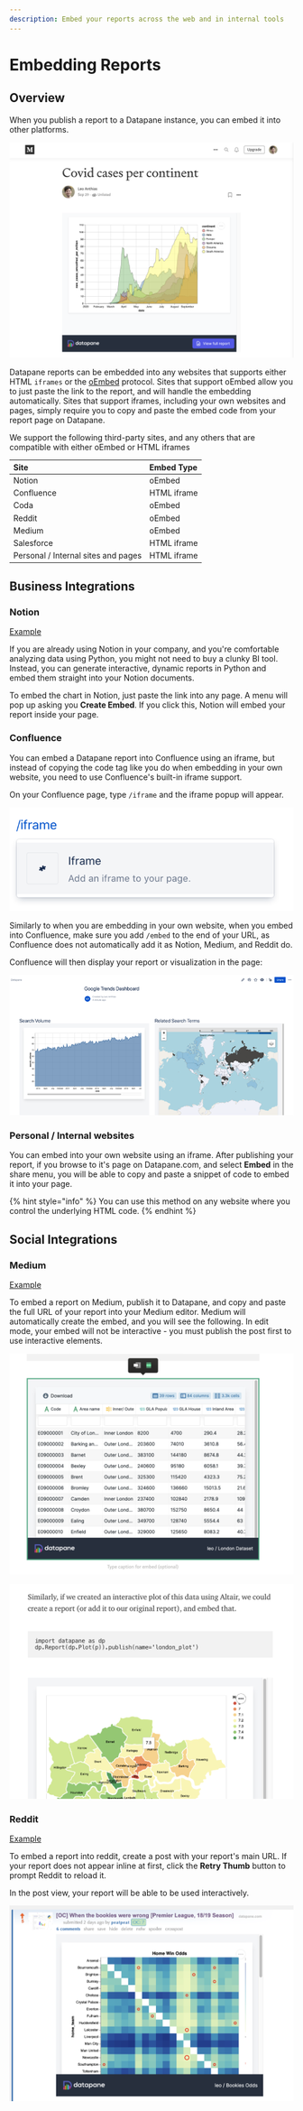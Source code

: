 ```yaml
---
description: Embed your reports across the web and in internal tools
---
```


# Embedding Reports

## Overview

When you publish a report to a Datapane instance, you can embed it into other platforms. 

![](../../.gitbook/assets/image%20%28107%29.png)

Datapane reports can be embedded into any websites that supports either HTML `iframes` or the [oEmbed](https://oembed.com/) protocol. Sites that support oEmbed allow you to just paste the link to the report, and will handle the embedding automatically. Sites that support iframes, including your own websites and pages, simply require you to copy and paste the embed code from your report page on Datapane.

We support the following third-party sites, and any others that are compatible with either oEmbed or HTML iframes

| Site | Embed Type |
| :--- | :--- |
| Notion | oEmbed |
| Confluence | HTML iframe |
| Coda | oEmbed |
| Reddit | oEmbed |
| Medium | oEmbed |
| Salesforce | HTML iframe |
| Personal / Internal sites and pages | HTML iframe |

## Business Integrations

### Notion

[Example ](https://www.notion.so/datapane/Google-Trends-Dashboard-929a1cd8612c4983ab10e2eaaeccb339)

If you are already using Notion in your company, and you're comfortable analyzing data using Python, you might not need to buy a clunky BI tool. Instead, you can generate interactive, dynamic reports in Python and embed them straight into your Notion documents.

To embed the chart in Notion, just paste the link into any page. A menu will pop up asking you **Create Embed**. If you click this, Notion will embed your report inside your page.

### Confluence 

You can embed a Datapane report into Confluence using an iframe, but instead of copying the code tag like you do when embedding in your own website, you need to use Confluence's built-in iframe support.

On your Confluence page, type `/iframe` and the iframe popup will appear.

![](../../.gitbook/assets/image%20%28100%29.png)

Similarly to when you are embedding in your own website, when you embed into Confluence, make sure you add `/embed` to the end of your URL, as Confluence does not automatically add it as Notion, Medium, and Reddit do.

Confluence will then display your report or visualization in the page:

![](../../.gitbook/assets/image%20%28110%29.png)

### Personal / Internal websites

You can embed into your own website using an iframe. After publishing your report, if you browse to it's page on Datapane.com, and select **Embed** in the share menu, you will be able to copy and paste a snippet of code to embed it into your page.

{% hint style="info" %}
You can use this method on any website where you control the underlying HTML code.
{% endhint %}

## Social Integrations

### Medium

[Example ](https://medium.com/@leo_26134/embedding-with-datapane-366e60434b5f)

To embed a report on Medium, publish it to Datapane, and copy and paste the full URL of your report into your Medium editor. Medium will automatically create the embed, and you will see the following. In edit mode, your embed will not be interactive - you must publish the post first to use interactive elements.

![Edit mode](../../.gitbook/assets/image%20%2893%29.png)

![Interactive plot in view mode](../../.gitbook/assets/image%20%2892%29.png)

### Reddit

[Example](https://old.reddit.com/r/dataisbeautiful/comments/h7nspg/oc_when_the_bookies_were_wrong_premier_league/)

To embed a report into reddit, create a post with your report's main URL. If your report does not appear inline at first, click the **Retry Thumb** button to prompt Reddit to reload it.

In the post view, your report will be able to be used interactively.

![Datapane Report embedded in Reddit](../../.gitbook/assets/image%20%2894%29.png)

